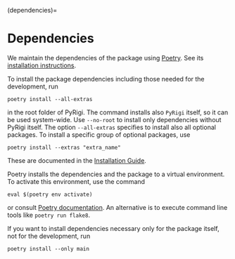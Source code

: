 
(dependencies)=
# Dependencies

We maintain the dependencies of the package using [Poetry](https://python-poetry.org/).
See its [installation instructions](https://python-poetry.org/docs/#installation).

To install the package dependencies including those needed for the development, run
```
poetry install --all-extras
```
in the root folder of PyRigi.
The command installs also `PyRigi` itself, so it can be used system-wide.
Use `--no-root` to install only dependencies without PyRigi itself. 
The option `--all-extras` specifies to install also all optional packages.
To install a specific group of optional packages, use
```
poetry install --extras "extra_name"
```
These are documented in the [Installation Guide](#optional-packages).

Poetry installs the dependencies and the package to a virtual environment.
To activate this environment, use the command
```
eval $(poetry env activate)
```
or consult [Poetry documentation](https://python-poetry.org/docs/managing-environments/#activating-the-environment).
An alternative is to execute command line tools like `poetry run flake8`.

If you want to install dependencies necessary only for the package itself, not for the development, run
```
poetry install --only main
```
